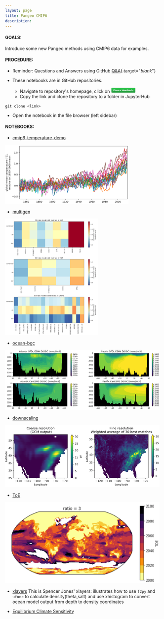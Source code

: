 ```yaml
---
layout: page
title: Pangeo CMIP6
description: 
---
```


#### GOALS: 
Introduce some new Pangeo methods using CMIP6 data for examples.

#### PROCEDURE:
- Reminder: Questions and Answers using GitHub [Q&A](/pages/issues.html){:target="_blank_"}
  
- These notebooks are in GitHub repositories. 
  - Navigate to repository's homepage, click on <img src="/assets/clone.png" width="80">
  - Copy the link and clone the repository to a folder in JupyterHub 
```
git clone <link>
```
  - Open the notebook in the file browser (left sidebar)

#### NOTEBOOKS:

- [cmip6-temperature-demo](https://github.com/hdrake/cmip6-temperature-demo/blob/master/notebooks/00_calculate_simulated_global_warming.ipynb)
<p align="left"><img src="/assets/hdrake.png" width="400"></p>

- [multigen](https://github.com/hdrake/cmip6hack-multigen/blob/master/notebooks/1_multigenerational_skill_seasonal.ipynb)
<p align="left"><img src="/assets/multigen.png" width="300"></p>

- [ocean-bgc](https://github.com/mfreilich1/cmip6hack-ocean-bgc/blob/master/notebooks/jml_dissic_prereg_allmodels.ipynb)
<p align="left"><img src="/assets/dissic.png" width="500"></p>

- [downscaling](https://github.com/EricKeenan/cmip6-downscalling/blob/master/notebooks/implement_MACA.ipynb)
<p align="left"><img src="/assets/MACA.png" width="500"></p>

- [ToE](https://github.com/darothen/cmip6hack-toe/blob/master/notebooks/02_estimate_ToE.ipynb)
<p align="left"><img src="/assets/ToE.png" width="500"></p>
 

- [xlayers](https://github.com/cspencerjones/xlayers/blob/master/notebooks/Test_Packaging.ipynb)
This is Spencer Jones' xlayers: illustrates how to use `f2py` and `ufunc` to calculate density(theta,salt) and use xhistogram to convert ocean model output from depth to density coordinates

- [Equilibrium Climate Sensitivity](https://github.com/hdrake/cmip6-temperature-demo/blob/master/notebooks/00_calculate_simulated_global_warming.ipynb)

